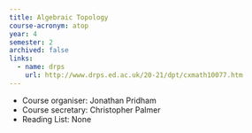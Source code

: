 ```yaml
---
title: Algebraic Topology
course-acronym: atop
year: 4
semester: 2
archived: false
links:
  - name: drps
    url: http://www.drps.ed.ac.uk/20-21/dpt/cxmath10077.htm
---
```


- Course organiser: Jonathan Pridham
- Course secretary: Christopher Palmer
- Reading List: None